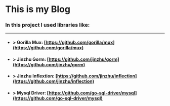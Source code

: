 # This is my Blog

### In this project I used libraries like:

***

- #### > Gorilla Mux: [https://github.com/gorilla/mux](https://github.com/gorilla/mux)<br>

- #### > Jinzhu Gorm: [https://github.com/jinzhu/gorm](https://github.com/jinzhu/gorm)<br>

- #### > Jinzhu Inflextion: [https://github.com/jinzhu/inflection](https://github.com/jinzhu/inflection)<br>

- #### > Mysql Driver: [https://github.com/go-sql-driver/mysql](https://github.com/go-sql-driver/mysql)<br>